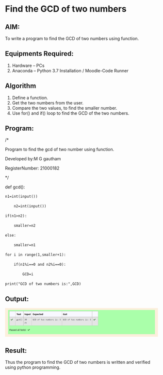 # Find the GCD of two numbers

## AIM:
To write a program to find the GCD of two numbers using function.

## Equipments Required:
1. Hardware – PCs
2. Anaconda – Python 3.7 Installation / Moodle-Code Runner

## Algorithm
1. Define a function.
2. Get the two numbers from the user.
3. Compare the two values, to find the smaller number.
4. Use for() and if() loop to find the GCD of the two numbers.

## Program:

/*

Program to find the gcd of two number using function.

Developed by:M G gautham

RegisterNumber:  21000182

*/

def gcd():
 
    n1=int(input())

        n2=int(input())

    if(n1>n2):

        smaller=n2

    else:

        smaller=n1

    for i in range(1,smaller+1):

        if(n1%i==0 and n2%i==0):

            GCD=i

    print("GCD of two numbers is:",GCD)


## Output:
![gcd of two number](output.png)


## Result:
Thus the program to find the GCD of two numbers is written and verified using python programming.
